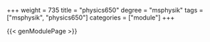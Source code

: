 +++
weight = 735
title = "physics650"
degree = "msphysik"
tags = ["msphysik", "physics650"]
categories = ["module"]
+++

{{< genModulePage >}}
